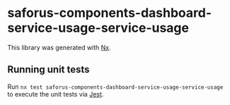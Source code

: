 # saforus-components-dashboard-service-usage-service-usage

This library was generated with [Nx](https://nx.dev).

## Running unit tests

Run `nx test saforus-components-dashboard-service-usage-service-usage` to execute the unit tests via [Jest](https://jestjs.io).
